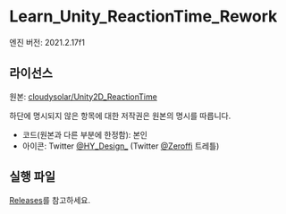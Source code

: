 # Learn_Unity_ReactionTime_Rework

엔진 버전: 2021.2.17f1

## 라이선스

원본: [cloudysolar/Unity2D_ReactionTime](https://github.com/cloudysolar/Unity2D_ReactionTime)

하단에 명시되지 않은 항목에 대한 저작권은 원본의 명시를 따릅니다.

- 코드(원본과 다른 부분에 한정함): 본인
- 아이콘: Twitter [@HY\_Design\_](https://twitter.com/HY_Design_) (Twitter [@Zeroffi](https://twitter.com/Zeroffi) 트레틀)


## 실행 파일

[Releases](https://github.com/hwahyang1/Learn_Unity_ReactionTime_Rework/releases)를 참고하세요.